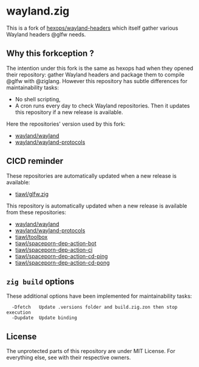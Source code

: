 # wayland.zig

This is a fork of [hexops/wayland-headers](https://github.com/hexops/wayland-headers) which itself gather various Wayland headers @glfw needs.

## Why this forkception ?

The intention under this fork is the same as hexops had when they opened their repository: gather Wayland headers and package them to compile @glfw with @ziglang.
However this repository has subtle differences for maintainability tasks:
* No shell scripting,
* A cron runs every day to check Wayland repositories. Then it updates this repository if a new release is available.

Here the repositories' version used by this fork:
* [wayland/wayland](https://github.com/tiawl/wayland.zig/blob/trunk/.versions/wayland)
* [wayland/wayland-protocols](https://github.com/tiawl/wayland.zig/blob/trunk/.versions/wayland-protocols)

## CICD reminder

These repositories are automatically updated when a new release is available:
* [tiawl/glfw.zig](https://github.com/tiawl/glfw.zig)

This repository is automatically updated when a new release is available from these repositories:
* [wayland/wayland](https://gitlab.freedesktop.org/wayland/wayland)
* [wayland/wayland-protocols](https://gitlab.freedesktop.org/wayland/wayland-protocols)
* [tiawl/toolbox](https://github.com/tiawl/toolbox)
* [tiawl/spaceporn-dep-action-bot](https://github.com/tiawl/spaceporn-dep-action-bot)
* [tiawl/spaceporn-dep-action-ci](https://github.com/tiawl/spaceporn-dep-action-ci)
* [tiawl/spaceporn-dep-action-cd-ping](https://github.com/tiawl/spaceporn-dep-action-cd-ping)
* [tiawl/spaceporn-dep-action-cd-pong](https://github.com/tiawl/spaceporn-dep-action-cd-pong)

## `zig build` options

These additional options have been implemented for maintainability tasks:
```
  -Dfetch   Update .versions folder and build.zig.zon then stop execution
  -Dupdate  Update binding
```

## License

The unprotected parts of this repository are under MIT License. For everything else, see with their respective owners.
